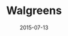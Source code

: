 ---
layout: site
title: "Walgreens"
date: 2015-07-13
categories: [fortune-500]
version: 1.5.8
major: 1
minor: 5
patch: 8
slug: walgreens
link: http://www.walgreens.com/
submitter: lpolepeddi
permalink: /sites/:slug
---
